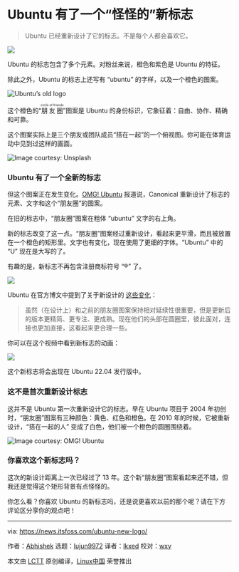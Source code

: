 [#]: subject: "Ubuntu has a ‘Weird Looking’ New Logo"
[#]: via: "https://news.itsfoss.com/ubuntu-new-logo/"
[#]: author: "Abhishek https://news.itsfoss.com/author/root/"
[#]: collector: "lujun9972"
[#]: translator: "lkxed"
[#]: reviewer: "wxy"
[#]: publisher: "wxy"
[#]: url: "https://linux.cn/article-14370-1.html"

Ubuntu 有了一个“怪怪的”新标志
======

> Ubuntu 已经重新设计了它的标志。不是每个人都会喜欢它。

![](https://i0.wp.com/news.itsfoss.com/wp-content/uploads/2022/03/ubuntu-unveils-new-logo.png?w=1200&ssl=1)

Ubuntu 的标志包含了多个元素。对粉丝来说，橙色和紫色是 Ubuntu 的特征。

除此之外，Ubuntu 的标志上还写有 “ubuntu” 的字样，以及一个橙色的图案。

![Ubuntu’s old logo][1]

这个橙色的“<ruby>朋友圈<rt>circle of friends</rt></ruby>”图案是 Ubuntu 的身份标识，它象征着：自由、协作、精确和可靠。

这个图案实际上是三个朋友或团队成员“搭在一起”的一个俯视图。你可能在体育运动中见到过这样的画面。

![Image courtesy: Unsplash][2]

### Ubuntu 有了一个全新的标志

但这个图案正在发生变化。[OMG! Ubuntu][3] 报道说，Canonical 重新设计了标志的元素、文字和这个“朋友圈”的图案。

在旧的标志中，“朋友圈”图案在粗体 “ubuntu” 文字的右上角。

新的标志改变了这一点。“朋友圈”图案经过重新设计，看起来更平滑，而且被放置在一个橙色的矩形里。文字也有变化，现在使用了更细的字体。“Ubuntu” 中的 “U” 现在是大写的了。

有趣的是，新标志不再包含注册商标符号 “®” 了。

![][4]

Ubuntu 在官方博文中提到了关于新设计的 [这些变化][5]：

> 虽然（在设计上）和之前的朋友圈图案保持相对延续性很重要，但是更新后的版本更精简、更专注、更成熟。现在他们的头部在圆圈里，彼此面对，连接也更加直接，这看起来更合理一些。

你可以在这个视频中看到新标志的动画：

[![][6]](https://img.linux.net.cn/static/video/Ubuntu%20new%20logo%20animation-9DHUyz54flA.mp4)

这个新标志将会出现在 Ubuntu 22.04 发行版中。

### 这不是首次重新设计标志

这并不是 Ubuntu 第一次重新设计它的标志。早在 Ubuntu 项目于 2004 年初创时，“朋友圈”图案有三种颜色：黄色、红色和橙色。在 2010 年的时候，它被重新设计，“搭在一起的人” 变成了白色，他们被一个橙色的圆圈围绕着。

![Image courtesy: OMG! Ubuntu][7]

### 你喜欢这个新标志吗？

这次的新设计距离上一次已经过了 13 年。这个新“朋友圈”图案看起来还不错，但我还是觉得这个矩形背景有点怪怪的。

你怎么看？你喜欢 Ubuntu 的新标志吗，还是说更喜欢以前的那个呢？请在下方评论区分享你的观点吧！

--------------------------------------------------------------------------------

via: https://news.itsfoss.com/ubuntu-new-logo/

作者：[Abhishek][a]
选题：[lujun9972][b]
译者：[lkxed](https://github.com/lkxed)
校对：[wxy](https://github.com/wxy)

本文由 [LCTT](https://github.com/LCTT/TranslateProject) 原创编译，[Linux中国](https://linux.cn/) 荣誉推出

[a]: https://news.itsfoss.com/author/root/
[b]: https://github.com/lujun9972
[1]: https://i0.wp.com/news.itsfoss.com/wp-content/uploads/2022/03/ubuntu-old-logo.png?w=1294&ssl=1
[2]: https://i0.wp.com/news.itsfoss.com/wp-content/uploads/2022/03/huddle.jpg?w=800&ssl=1
[3]: https://www.omgubuntu.co.uk/2022/03/ubuntu-has-a-brand-new-logo
[4]: https://i0.wp.com/news.itsfoss.com/wp-content/uploads/2022/03/new-ubuntu-logo.png?w=780&ssl=1
[5]: https://ubuntu.com/blog/a-new-look-for-the-circle-of-friends
[6]: https://i0.wp.com/i.ytimg.com/vi/9DHUyz54flA/hqdefault.jpg?w=780&ssl=1
[6a]: https://youtu.be/9DHUyz54flA
[7]: https://i0.wp.com/news.itsfoss.com/wp-content/uploads/2022/03/ubuntu-logo-comparison.jpg?w=1200&ssl=1